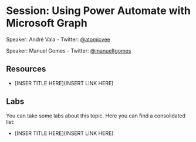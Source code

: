 # Session: Using Power Automate with Microsoft Graph
Speaker: André Vala - 
Twitter: [@atomicvee](https://twitter.com/atomicvee)

Speaker: Manuel Gomes - 
Twitter: [@manueltgomes](https://twitter.com/manueltgomes)

## Resources
* [INSER TITLE HERE](INSERT LINK HERE)


## Labs
You can take some labs about this topic. Here you can find a consolidated list:
* [INSER TITLE HERE](INSERT LINK HERE)
